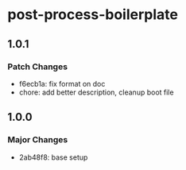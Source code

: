 # post-process-boilerplate

## 1.0.1

### Patch Changes

- f6ecb1a: fix format on doc
- chore: add better description, cleanup boot file

## 1.0.0

### Major Changes

- 2ab48f8: base setup
